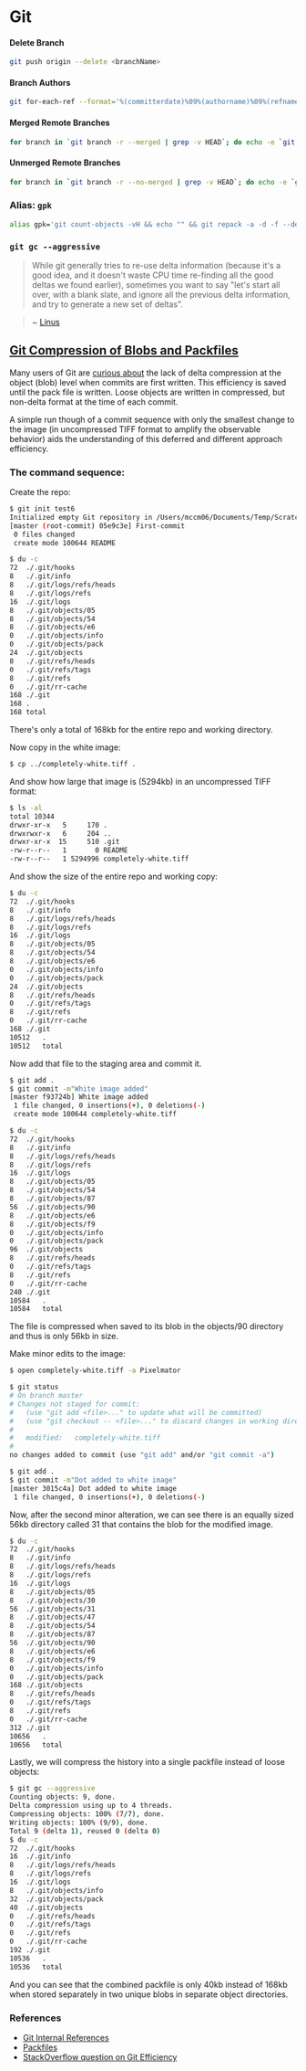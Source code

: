 # Git

#### Delete Branch

```bash
git push origin --delete <branchName>
```

#### Branch Authors

```bash
git for-each-ref --format='%(committerdate)%09%(authorname)%09%(refname)' | sort -k5n -k2M -k3n -k4n | grep remotes | awk -F "\t" '{ printf "%-32s %-27s %s\n", $1, $2, $3 }'
```

#### Merged Remote Branches

```bash
for branch in `git branch -r --merged | grep -v HEAD`; do echo -e `git show --format="%ci %cr %an" $branch | head -n 1` \\t$branch; done | sort -r
```

#### Unmerged Remote Branches

```bash
for branch in `git branch -r --no-merged | grep -v HEAD`; do echo -e `git show --format="%ci %cr %an" $branch | head -n 1` \\t$branch; done | sort -r
```

### Alias: `gpk`

```bash
alias gpk='git count-objects -vH && echo "" && git repack -a -d -f --depth=250 --window=250 && echo "" && git count-objects -vH'
```

### `git gc --aggressive`

> While git generally tries to re-use delta information (because it's a good idea, and it doesn't waste CPU time re-finding all the good deltas we found earlier), sometimes you want to say "let's start all over, with a blank slate, and ignore all the previous delta information, and try to generate a new set of deltas".

> ~ [Linus](http://markmail.org/message/gv4uua6ffsuhhjyt)


## [Git Compression of Blobs and Packfiles](https://gist.github.com/matthewmccullough/2695758)

Many users of Git are [curious about](http://programmers.stackexchange.com/questions/148434/why-do-git-mercurial-repositories-use-less-space/148498#148498) the lack of delta compression at the object (blob) level when commits are first written. This efficiency is saved until the pack file is written. Loose objects are written in compressed, but non-delta format at the time of each commit.

A simple run though of a commit sequence with only the smallest change to the image (in uncompressed TIFF format to amplify the observable behavior) aids the understanding of this deferred and different approach efficiency.


### The command sequence:

Create the repo:

```sh
$ git init test6
Initialized empty Git repository in /Users/mccm06/Documents/Temp/Scratch/test6/.git/
[master (root-commit) 05e9c3e] First-commit
 0 files changed
 create mode 100644 README

$ du -c
72	./.git/hooks
8	./.git/info
8	./.git/logs/refs/heads
8	./.git/logs/refs
16	./.git/logs
8	./.git/objects/05
8	./.git/objects/54
8	./.git/objects/e6
0	./.git/objects/info
0	./.git/objects/pack
24	./.git/objects
8	./.git/refs/heads
0	./.git/refs/tags
8	./.git/refs
0	./.git/rr-cache
168	./.git
168	.
168	total
```

There's only a total of 168kb for the entire repo and working directory.

Now copy in the white image:

```sh
$ cp ../completely-white.tiff .
```

And show how large that image is (5294kb) in an uncompressed TIFF format:

```sh
$ ls -al
total 10344
drwxr-xr-x   5     170 .
drwxrwxr-x   6     204 ..
drwxr-xr-x  15     510 .git
-rw-r--r--   1       0 README
-rw-r--r--   1 5294996 completely-white.tiff
```

And show the size of the entire repo and working copy:

```sh
$ du -c
72	./.git/hooks
8	./.git/info
8	./.git/logs/refs/heads
8	./.git/logs/refs
16	./.git/logs
8	./.git/objects/05
8	./.git/objects/54
8	./.git/objects/e6
0	./.git/objects/info
0	./.git/objects/pack
24	./.git/objects
8	./.git/refs/heads
0	./.git/refs/tags
8	./.git/refs
0	./.git/rr-cache
168	./.git
10512	.
10512	total
```

Now add that file to the staging area and commit it.

```sh
$ git add .
$ git commit -m"White image added"
[master f93724b] White image added
 1 file changed, 0 insertions(+), 0 deletions(-)
 create mode 100644 completely-white.tiff

$ du -c
72	./.git/hooks
8	./.git/info
8	./.git/logs/refs/heads
8	./.git/logs/refs
16	./.git/logs
8	./.git/objects/05
8	./.git/objects/54
8	./.git/objects/87
56	./.git/objects/90
8	./.git/objects/e6
8	./.git/objects/f9
0	./.git/objects/info
0	./.git/objects/pack
96	./.git/objects
8	./.git/refs/heads
0	./.git/refs/tags
8	./.git/refs
0	./.git/rr-cache
240	./.git
10584	.
10584	total
```

The file is compressed when saved to its blob in the objects/90 directory and thus is only 56kb in size.

Make minor edits to the image:

```sh
$ open completely-white.tiff -a Pixelmator

$ git status
# On branch master
# Changes not staged for commit:
#   (use "git add <file>..." to update what will be committed)
#   (use "git checkout -- <file>..." to discard changes in working directory)
#
#	modified:   completely-white.tiff
#
no changes added to commit (use "git add" and/or "git commit -a")

$ git add .
$ git commit -m"Dot added to white image"
[master 3015c4a] Dot added to white image
 1 file changed, 0 insertions(+), 0 deletions(-)
```

Now, after the second minor alteration, we can see there is an equally sized 56kb directory called 31 that contains the blob for the modified image.

```sh
$ du -c
72	./.git/hooks
8	./.git/info
8	./.git/logs/refs/heads
8	./.git/logs/refs
16	./.git/logs
8	./.git/objects/05
8	./.git/objects/30
56	./.git/objects/31
8	./.git/objects/47
8	./.git/objects/54
8	./.git/objects/87
56	./.git/objects/90
8	./.git/objects/e6
8	./.git/objects/f9
0	./.git/objects/info
0	./.git/objects/pack
168	./.git/objects
8	./.git/refs/heads
0	./.git/refs/tags
8	./.git/refs
0	./.git/rr-cache
312	./.git
10656	.
10656	total
```

Lastly, we will compress the history into a single packfile instead of loose objects:

```sh
$ git gc --aggressive
Counting objects: 9, done.
Delta compression using up to 4 threads.
Compressing objects: 100% (7/7), done.
Writing objects: 100% (9/9), done.
Total 9 (delta 1), reused 0 (delta 0)
$ du -c
72	./.git/hooks
16	./.git/info
8	./.git/logs/refs/heads
8	./.git/logs/refs
16	./.git/logs
8	./.git/objects/info
32	./.git/objects/pack
40	./.git/objects
0	./.git/refs/heads
0	./.git/refs/tags
0	./.git/refs
0	./.git/rr-cache
192	./.git
10536	.
10536	total
```

And you can see that the combined packfile is only 40kb instead of 168kb when stored separately in two unique blobs in separate object directories.

### References
* [Git Internal References](http://git-scm.com/book/en/Git-Internals-Git-References)
* [Packfiles](http://git-scm.com/book/en/Git-Internals-Packfiles)
* [StackOverflow question on Git Efficiency](http://programmers.stackexchange.com/questions/148434/why-do-git-mercurial-repositories-use-less-space/148498#148498)
